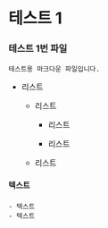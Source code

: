 # 테스트 1

### 테스트 1번 파일
   
    테스트용 마크다운 파일입니다.


- 리스트
  - 리스트
     - 리스트

    - 리스트

  - 리스트

#### 텍스트
   
    - 텍스트
    - 텍스트